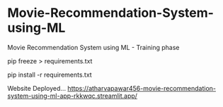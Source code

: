 # Movie-Recommendation-System-using-ML
Movie Recommendation System using ML - Training phase


pip freeze > requirements.txt

pip install -r requirements.txt


Website Deployed...
https://atharvapawar456-movie-recommendation-system-using-ml-app-rkkwqc.streamlit.app/
